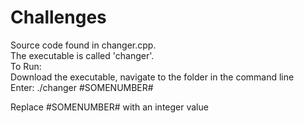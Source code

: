 # Challenges
Source code found in changer.cpp. <br>
The executable is called 'changer'. <br>
To Run:<br>
  Download the executable, navigate to the folder in the command line<br>
  Enter: ./changer #SOMENUMBER#  <br>
 
 Replace #SOMENUMBER# with an integer value
  
